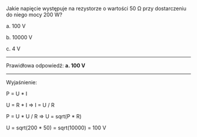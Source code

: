 Jakie napięcie występuje na rezystorze o wartości 50 Ω przy dostarczeniu do niego mocy 200
W?

a. 100 V

b. 10000 V

c. 4 V

---

Prawidłowa odpowiedź: **a. 100 V**

---

Wyjaśnienie:

P = U * I

U = R * I => I = U / R

P = U * U / R => U = sqrt(P * R)

U = sqrt(200 * 50) = sqrt(10000) = 100 V
